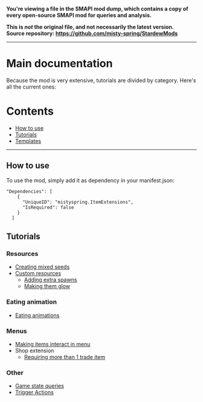 **You're viewing a file in the SMAPI mod dump, which contains a copy of every open-source SMAPI mod
for queries and analysis.**

**This is _not_ the original file, and not necessarily the latest version.**  
**Source repository: https://github.com/misty-spring/StardewMods**

----

# Main documentation

Because the mod is very extensive, tutorials are divided by category. Here's all the current ones:

# Contents
* [How to use](#how-to-use)
* [Tutorials](#tutorials)
* [Templates](https://www.nexusmods.com/stardewvalley/mods/20357?tab=files)

----------------------

## How to use

To use the mod, simply add it as dependency in your manifest.json:

```
"Dependencies": [
    {
      "UniqueID": "mistyspring.ItemExtensions",
      "IsRequired": false
    }
  ]
```

## Tutorials

### Resources
- [Creating mixed seeds](https://github.com/misty-spring/StardewMods/tree/main/ItemExtensions/docs/MixedSeeds.md)
- [Custom resources](https://github.com/misty-spring/StardewMods/tree/main/ItemExtensions/docs/CustomResource.md)
  - [Adding extra spawns](https://github.com/misty-spring/StardewMods/tree/main/ItemExtensions/docs/ExtraSpawns.md)
  - [Making them glow](https://github.com/misty-spring/StardewMods/tree/main/ItemExtensions/docs/LightData.md)

### Eating animation
- [Eating animations](https://github.com/misty-spring/StardewMods/tree/main/ItemExtensions/docs/EatingAnimations.md)

### Menus
- [Making items interact in menu](https://github.com/misty-spring/StardewMods/tree/main/ItemExtensions/docs/MenuActions.md)
- Shop extension
  - [Requiring more than 1 trade item](https://github.com/misty-spring/StardewMods/tree/main/ItemExtensions/docs/ExtraTradeItems.md)

### Other
- [Game state queries](https://github.com/misty-spring/StardewMods/tree/main/ItemExtensions/docs/GSQ.md)
- [Trigger Actions](https://github.com/misty-spring/StardewMods/tree/main/ItemExtensions/docs/TriggerActions.md)